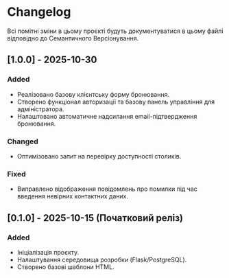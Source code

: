 # Changelog
Всі помітні зміни в цьому проєкті будуть документуватися в цьому файлі відповідно до Семантичного Версіонування.

## [1.0.0] - 2025-10-30
### Added
- Реалізовано базову клієнтську форму бронювання.
- Створено функціонал авторизації та базову панель управління для адміністратора.
- Налаштовано автоматичне надсилання email-підтвердження бронювання.

### Changed
- Оптимізовано запит на перевірку доступності столиків.

### Fixed
- Виправлено відображення повідомлень про помилки під час введення невірних контактних даних.

## [0.1.0] - 2025-10-15 (Початковий реліз)
### Added
- Ініціалізація проєкту.
- Налаштування середовища розробки (Flask/PostgreSQL).
- Створено базові шаблони HTML.